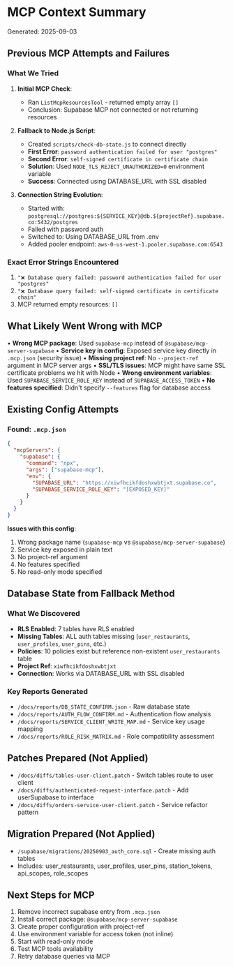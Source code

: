 # MCP Context Summary
Generated: 2025-09-03

## Previous MCP Attempts and Failures

### What We Tried

1. **Initial MCP Check**: 
   - Ran `ListMcpResourcesTool` - returned empty array `[]`
   - Conclusion: Supabase MCP not connected or not returning resources

2. **Fallback to Node.js Script**:
   - Created `scripts/check-db-state.js` to connect directly
   - **First Error**: `password authentication failed for user "postgres"`
   - **Second Error**: `self-signed certificate in certificate chain`
   - **Solution**: Used `NODE_TLS_REJECT_UNAUTHORIZED=0` environment variable
   - **Success**: Connected using DATABASE_URL with SSL disabled

3. **Connection String Evolution**:
   - Started with: `postgresql://postgres:${SERVICE_KEY}@db.${projectRef}.supabase.co:5432/postgres`
   - Failed with password auth
   - Switched to: Using DATABASE_URL from .env
   - Added pooler endpoint: `aws-0-us-west-1.pooler.supabase.com:6543`

### Exact Error Strings Encountered

1. `"❌ Database query failed: password authentication failed for user "postgres"`
2. `"❌ Database query failed: self-signed certificate in certificate chain"`
3. MCP returned empty resources: `[]`

## What Likely Went Wrong with MCP

• **Wrong MCP package**: Used `supabase-mcp` instead of `@supabase/mcp-server-supabase`
• **Service key in config**: Exposed service key directly in `.mcp.json` (security issue)
• **Missing project ref**: No `--project-ref` argument in MCP server args
• **SSL/TLS issues**: MCP might have same SSL certificate problems we hit with Node
• **Wrong environment variables**: Used `SUPABASE_SERVICE_ROLE_KEY` instead of `SUPABASE_ACCESS_TOKEN`
• **No features specified**: Didn't specify `--features` flag for database access

## Existing Config Attempts

### Found: `.mcp.json`
```json
{
  "mcpServers": {
    "supabase": {
      "command": "npx",
      "args": ["supabase-mcp"],
      "env": {
        "SUPABASE_URL": "https://xiwfhcikfdoshxwbtjxt.supabase.co",
        "SUPABASE_SERVICE_ROLE_KEY": "[EXPOSED_KEY]"
      }
    }
  }
}
```

**Issues with this config**:
1. Wrong package name (`supabase-mcp` vs `@supabase/mcp-server-supabase`)
2. Service key exposed in plain text
3. No project-ref argument
4. No features specified
5. No read-only mode specified

## Database State from Fallback Method

### What We Discovered
- **RLS Enabled**: 7 tables have RLS enabled
- **Missing Tables**: ALL auth tables missing (`user_restaurants`, `user_profiles`, `user_pins`, etc.)
- **Policies**: 10 policies exist but reference non-existent `user_restaurants` table
- **Project Ref**: `xiwfhcikfdoshxwbtjxt`
- **Connection**: Works via DATABASE_URL with SSL disabled

### Key Reports Generated
- `/docs/reports/DB_STATE_CONFIRM.json` - Raw database state
- `/docs/reports/AUTH_FLOW_CONFIRM.md` - Authentication flow analysis
- `/docs/reports/SERVICE_CLIENT_WRITE_MAP.md` - Service key usage mapping
- `/docs/reports/ROLE_RISK_MATRIX.md` - Role compatibility assessment

## Patches Prepared (Not Applied)
- `/docs/diffs/tables-user-client.patch` - Switch tables route to user client
- `/docs/diffs/authenticated-request-interface.patch` - Add userSupabase to interface
- `/docs/diffs/orders-service-user-client.patch` - Service refactor pattern

## Migration Prepared (Not Applied)
- `/supabase/migrations/20250903_auth_core.sql` - Create missing auth tables
- Includes: user_restaurants, user_profiles, user_pins, station_tokens, api_scopes, role_scopes

## Next Steps for MCP
1. Remove incorrect supabase entry from `.mcp.json`
2. Install correct package: `@supabase/mcp-server-supabase`
3. Create proper configuration with project-ref
4. Use environment variable for access token (not inline)
5. Start with read-only mode
6. Test MCP tools availability
7. Retry database queries via MCP
